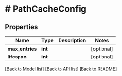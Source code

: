 # # PathCacheConfig

## Properties

Name | Type | Description | Notes
------------ | ------------- | ------------- | -------------
**max_entries** | **int** |  | [optional]
**lifespan** | **int** |  | [optional]

[[Back to Model list]](../../README.md#models) [[Back to API list]](../../README.md#endpoints) [[Back to README]](../../README.md)
